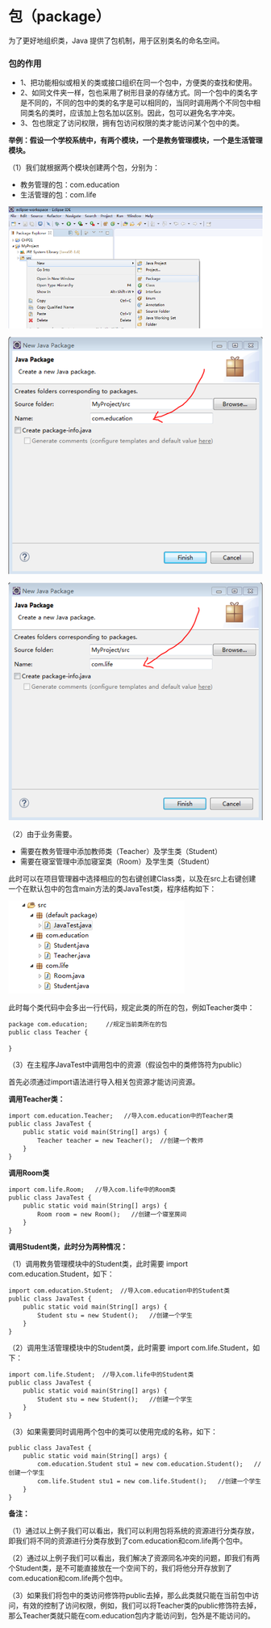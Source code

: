 # 包（package）

 为了更好地组织类，Java 提供了包机制，用于区别类名的命名空间。 

### 包的作用

- 1、把功能相似或相关的类或接口组织在同一个包中，方便类的查找和使用。
- 2、如同文件夹一样，包也采用了树形目录的存储方式。同一个包中的类名字是不同的，不同的包中的类的名字是可以相同的，当同时调用两个不同包中相同类名的类时，应该加上包名加以区别。因此，包可以避免名字冲突。
- 3、包也限定了访问权限，拥有包访问权限的类才能访问某个包中的类。

**举例：假设一个学校系统中，有两个模块，一个是教务管理模块，一个是生活管理模块。**

（1）我们就根据两个模块创建两个包，分别为：

- 教务管理的包：com.education
- 生活管理的包：com.life

![10](img\10.png)

![11](img\11.PNG)

![12](img\12.PNG)

（2）由于业务需要。

- 需要在教务管理中添加教师类（Teacher）及学生类（Student）
- 需要在寝室管理中添加寝室类（Room）及学生类（Student）

此时可以在项目管理器中选择相应的包右键创建Class类，以及在src上右键创建一个在默认包中的包含main方法的类JavaTest类，程序结构如下：

![13](img\13.PNG)

此时每个类代码中会多出一行代码，规定此类的所在的包，例如Teacher类中：

```
package com.education;     //规定当前类所在的包
public class Teacher {

}
```

（3）在主程序JavaTest中调用包中的资源（假设包中的类修饰符为public）

首先必须通过import语法进行导入相关包资源才能访问资源。

**调用Teacher类：**

```
import com.education.Teacher;   //导入com.education中的Teacher类
public class JavaTest {
	public static void main(String[] args) {
		Teacher teacher = new Teacher();  //创建一个教师
	}
}
```

**调用Room类**

```
import com.life.Room;   //导入com.life中的Room类
public class JavaTest {
	public static void main(String[] args) {
		Room room = new Room();   //创建一个寝室房间
	}
}
```

**调用Student类，此时分为两种情况：**

（1）调用教务管理模块中的Student类，此时需要 import com.education.Student，如下：

```
import com.education.Student;  //导入com.education中的Student类
public class JavaTest {
	public static void main(String[] args) {
		Student stu = new Student();   //创建一个学生
	}
}
```

（2）调用生活管理模块中的Student类，此时需要 import com.life.Student，如下：

```
import com.life.Student;  //导入com.life中的Student类
public class JavaTest {
	public static void main(String[] args) {
		Student stu = new Student();   //创建一个学生
	}
}
```

（3）如果需要同时调用两个包中的类可以使用完成的名称，如下：

```
public class JavaTest {
	public static void main(String[] args) {
		com.education.Student stu1 = new com.education.Student();   //创建一个学生
		com.life.Student stu1 = new com.life.Student();   //创建一个学生
	}
}
```

**备注：**

（1）通过以上例子我们可以看出，我们可以利用包将系统的资源进行分类存放，即我们将不同的资源进行分类存放到了com.education和com.life两个包中。

（2）通过以上例子我们可以看出，我们解决了资源同名冲突的问题，即我们有两个Student类，是不可能直接放在一个空间下的，我们将他分开存放到了com.education和com.life两个包中。

（3）如果我们将包中的类访问修饰符public去掉，那么此类就只能在当前包中访问，有效的控制了访问权限，例如，我们可以将Teacher类的public修饰符去掉，那么Teacher类就只能在com.education包内才能访问到，包外是不能访问的。

